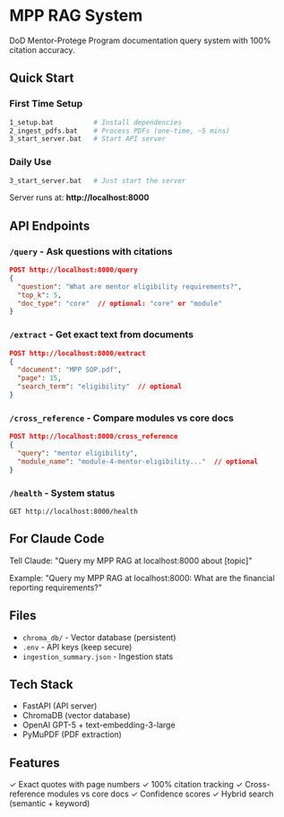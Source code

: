 # MPP RAG System

DoD Mentor-Protege Program documentation query system with 100% citation accuracy.

## Quick Start

### First Time Setup
```bash
1_setup.bat          # Install dependencies
2_ingest_pdfs.bat    # Process PDFs (one-time, ~5 mins)
3_start_server.bat   # Start API server
```

### Daily Use
```bash
3_start_server.bat   # Just start the server
```

Server runs at: **http://localhost:8000**

## API Endpoints

### `/query` - Ask questions with citations
```json
POST http://localhost:8000/query
{
  "question": "What are mentor eligibility requirements?",
  "top_k": 5,
  "doc_type": "core"  // optional: "core" or "module"
}
```

### `/extract` - Get exact text from documents
```json
POST http://localhost:8000/extract
{
  "document": "MPP SOP.pdf",
  "page": 15,
  "search_term": "eligibility"  // optional
}
```

### `/cross_reference` - Compare modules vs core docs
```json
POST http://localhost:8000/cross_reference
{
  "query": "mentor eligibility",
  "module_name": "module-4-mentor-eligibility..."  // optional
}
```

### `/health` - System status
```
GET http://localhost:8000/health
```

## For Claude Code

Tell Claude: "Query my MPP RAG at localhost:8000 about [topic]"

Example: "Query my MPP RAG at localhost:8000: What are the financial reporting requirements?"

## Files

- `chroma_db/` - Vector database (persistent)
- `.env` - API keys (keep secure)
- `ingestion_summary.json` - Ingestion stats

## Tech Stack

- FastAPI (API server)
- ChromaDB (vector database)
- OpenAI GPT-5 + text-embedding-3-large
- PyMuPDF (PDF extraction)

## Features

✓ Exact quotes with page numbers
✓ 100% citation tracking
✓ Cross-reference modules vs core docs
✓ Confidence scores
✓ Hybrid search (semantic + keyword)
